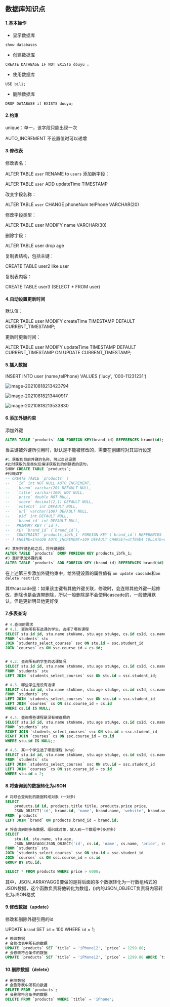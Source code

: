 ## 数据库知识点

#### 1.基本操作

- 显示数据库

```
show databases
```

- 创建数据库

```
CREATE DATABASE IF NOT EXISTS douyu ;
```

- 使用数据库

```
USE bili;
```

- 删除数据库

```
DROP DATABASE if EXISTS douyu;
```

#### 2.约束

unique：单一，该字段只能出现一次

AUTO_INCREMENT 不设置值时可以递增

#### 3.修改表

修改表名：

ALTER TABLE `user` RENAME to `users`
添加新字段：

ALTER TABLE `user` ADD updateTime TIMESTAMP

改变字段名称：

ALTER TABLE `user` CHANGE phoneNum telPhone VARCHAR(20)

修改字段类型：

ALTER TABLE user MODIFY name VARCHAR(30)

删除字段：

ALTER TABLE user drop age

复制表结构，包括主键：

CREATE TABLE user2 like user

复制表内容：

CREATE TABLE user3 (SELECT * FROM user)

#### 4.自动设置更新时间

默认值：

ALTER TABLE user MODIFY createTime TIMESTAMP DEFAULT CURRENT_TIMESTAMP;

更新时更新时间：

ALTER TABLE user MODIFY updateTime TIMESTAMP DEFAULT CURRENT_TIMESTAMP ON UPDATE CURRENT_TIMESTAMP;

#### 5.插入数据

INSERT INTO user (name,telPhone) VALUES ('lucy', '000-11231231')

![image-20210818213423794](C:\Users\gjm\AppData\Roaming\Typora\typora-user-images\image-20210818213423794.png)

![image-20210818213440917](C:\Users\gjm\AppData\Roaming\Typora\typora-user-images\image-20210818213440917.png)

![image-20210818213533830](C:\Users\gjm\AppData\Roaming\Typora\typora-user-images\image-20210818213533830.png)

#### 6.添加外键约束

添加外键

```sql
ALTER TABLE `products` ADD FOREIGN KEY(brand_id) REFERENCES brand(id);
```

当主键被外键所引用时，默认是不能被修改的，需要在创建时对其进行设定

```sql
#1.获取到目前外键的名称，可以自己设置
#此时获取的是类似反编译获取到的创建表的语句，
SHOW CREATE TABLE `products`;
#代码如下
-- CREATE TABLE `products` (
--   `id` int NOT NULL AUTO_INCREMENT,
--   `brand` varchar(20) DEFAULT NULL,
--   `title` varchar(100) NOT NULL,
--   `price` double NOT NULL,
--   `score` decimal(2,1) DEFAULT NULL,
--   `voteCnt` int DEFAULT NULL,
--   `url` varchar(100) DEFAULT NULL,
--   `pid` int DEFAULT NULL,
--   `brand_id` int DEFAULT NULL,
--   PRIMARY KEY (`id`),
--   KEY `brand_id` (`brand_id`),
--   CONSTRAINT `products_ibfk_1` FOREIGN KEY (`brand_id`) REFERENCES `brand` (`id`)
-- ) ENGINE=InnoDB AUTO_INCREMENT=109 DEFAULT CHARSET=utf8mb4 COLLATE=utf8mb4_0900_ai_ci

#2.拿到外键名称之后，将外键删除
ALTER TABLE `products` DROP FOREIGN KEY products_ibfk_1;
#3.重新添加外键约束
ALTER TABLE `products` ADD FOREIGN KEY (brand_id) REFERENCES brand(id)																	ON UPDATE CASCADE																		ON DELETE RESTRICT;
```

在上述第三步添加外键约束中，给外键设置的属性值有 `on update cascade`和`on delete restrict`

其中cascade是：如果该主键有其他外键关联，修改时，会连带其他外键一起修改，删除也是会连带删除，所以一般删除是不会使用cascade的，一般使用默认，但是更新明显他更好使

#### 7.多表查询

```sql
# 4.查询的需求
# 4.1. 查询所有有选课的学生，选择了哪些课程
SELECT stu.id id, stu.name stuName, stu.age stuAge, cs.id csId, cs.name csName, cs.price csPrice
FROM `students` stu
JOIN `students_select_courses` ssc ON stu.id = ssc.student_id
JOIN `courses` cs ON ssc.course_id = cs.id;


# 4.2. 查询所有的学生的选课情况
SELECT stu.id id, stu.name stuName, stu.age stuAge, cs.id csId, cs.name csName, cs.price csPrice
FROM `students` stu
LEFT JOIN `students_select_courses` ssc ON stu.id = ssc.student_id;

# 4.3. 哪些学生是没有选课
SELECT stu.id id, stu.name stuName, stu.age stuAge, cs.id csId, cs.name csName, cs.price csPrice
FROM `students` stu
LEFT JOIN `students_select_courses` ssc ON stu.id = ssc.student_id
LEFT JOIN `courses` cs ON ssc.course_id = cs.id
WHERE cs.id IS NULL;

# 4.4. 查询哪些课程是没有被选择的
SELECT stu.id id, stu.name stuName, stu.age stuAge, cs.id csId, cs.name csName, cs.price csPrice
FROM `students` stu
RIGHT JOIN `students_select_courses` ssc ON stu.id = ssc.student_id
RIGHT JOIN `courses` cs ON ssc.course_id = cs.id
WHERE stu.id IS NULL;;

# 4.5. 某一个学生选了哪些课程（why）
SELECT stu.id id, stu.name stuName, stu.age stuAge, cs.id csId, cs.name csName, cs.price csPrice
FROM `students` stu
LEFT JOIN `students_select_courses` ssc ON stu.id = ssc.student_id
LEFT JOIN `courses` cs ON ssc.course_id = cs.id
WHERE stu.id = 2;


```

#### 8.将查询到的数据转化为JSON

```sql
# 将联合查询到的数据转成对象（一对多）
SELECT 
	products.id id, products.title title, products.price price,
	JSON_OBJECT('id', brand.id, 'name', brand.name, 'website', brand.website) brand
FROM `products`
LEFT JOIN `brand` ON products.brand_id = brand.id;

# 将查询到的多条数据，组织成对象，放入到一个数组中(多对多)
SELECT 
	stu.id, stu.name, stu.age,
	JSON_ARRAYAGG(JSON_OBJECT('id', cs.id, 'name', cs.name, 'price', cs.price))
FROM `students` stu
JOIN `students_select_courses` ssc ON stu.id = ssc.student_id
JOIN `courses` cs ON ssc.course_id = cs.id
GROUP BY stu.id;

SELECT * FROM products WHERE price > 6000;
```

其中，JSON_ARRAYAGG()要做的是将后面的多个数据转化为一行数组格式的JSON数据，这个函数负责将他转化为数组，()内的JSON_OBJECT负责将内容转化为JSON格式

#### 9.修改数据（update）

修改和删除外键引用的id

UPDATE `brand` SET `id` = 100 WHERE `id` = 1;

```sql
# 修改数据 
# 会修改表中所有的数据 
UPDATE `products` SET `title` = 'iPhone12', `price` = 1299.88; 
# 会修改符合条件的数据
UPDATE `products` SET `title` = 'iPhone12', `price` = 1299.88 WHERE `title` = 'iPhone';
```

#### 10.删除数据（delete）

```sql
# 删除数据 
# 会删除表中所有的数据 
DELETE FROM `products`; 
# 会删除符合条件的数据
DELETE FROM `products` WHERE `title` = 'iPhone';
```

